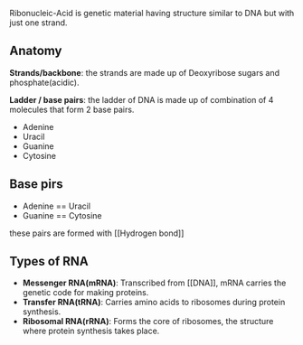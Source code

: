 Ribonucleic-Acid is genetic material having structure similar to DNA but with just one strand.

## Anatomy

**Strands/backbone**: the strands are made up of Deoxyribose sugars and phosphate(acidic).

**Ladder / base pairs**: the ladder of DNA is made up of combination of 4 molecules that form 2 base pairs.

- Adenine
- Uracil
- Guanine
- Cytosine

## Base pirs

- Adenine == Uracil
- Guanine == Cytosine

these pairs are formed with [[Hydrogen bond]]

## Types of RNA

- **Messenger RNA(mRNA)**: Transcribed from [[DNA]], mRNA carries the genetic code for making proteins.
- **Transfer RNA(tRNA)**: Carries amino acids to ribosomes during protein synthesis.
- **Ribosomal RNA(rRNA)**: Forms the core of ribosomes, the structure where protein synthesis takes place.
